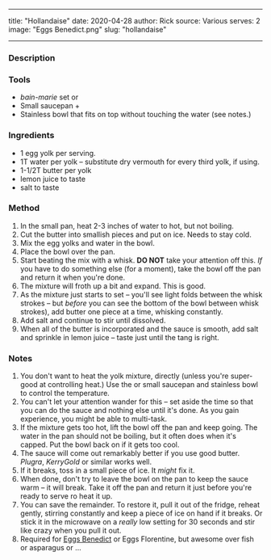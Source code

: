 <!---
 | This is a skeleton for all of the recipe files.  Use this as a
 | basis, just remove the details and fill in your own.
 |
 | Everything between these delimiters is a comment.
 | You can remove them from your actual .md file (will keep the
 | output file smaller.)
 -->
<!---
 | Following is the header, or what is referred to in markdown parlance
 | as 'front-matter'.  The fields in here are required and must be
 | valid.  Use the example data to guide your input.
 |
 | Categories are self-discovered through the directory structure.
 | To create a new category, make a new folder under the 'recipes'
 | folder (lower case, only.)  Then create a '+intro' html file using
 | an existing one as a guide.  Make sure you change the slug.
 -->
---
title: "Hollandaise"
date: 2020-04-28
author: Rick
source: Various
serves: 2
image: "Eggs Benedict.png"
slug: "hollandaise"
<!--- 
 | the _slug_ is the final part of the link, for instance in this link:
 |     
 |    https://<hostname.com>/recipe/sausage-and-peppers
 |
 | the _slug_ is 'sausage-and-peppers'
 -->
---
### Description

<!--- 
 | A description of the recipe goes here.  Keep it short.
 -->

### Tools

<!---
 | Most common tools will likely be mentioned in the _method_ section.
 | If there is something specific or unusual to the recipe, list it
 | here.
 |
 | If a simple listing, use a bullet (unordered) list.  A short
 | paragraph is ok, too, if you need to explain more.
 -->

* _bain-marie_ set
or
* Small saucepan +
* Stainless bowl that fits on top without touching the water (see notes.)

### Ingredients

<!---
 | This is a bullet list of the ingredients.
 | You can preface it with a paragraph, if you want to say
 | something specific about the ingredients.
 |
 | Preface quantities with a simple number or fraction.
 |
 | Measurement unit abbreviations should be consistent and are:
 |
 |  T - tablespoon
 |  t - teaspoon
 |  c - cup
 |  lb | pound
 |  oz | ounce
 -->

* 1 egg yolk per serving.
* 1T water per yolk &ndash; substitute dry vermouth for every third yolk, if using.
* 1-1/2T butter per yolk
* lemon juice to taste
* salt to taste

### Method

<!---
 | Ordered list of steps to create the recipe.
 | Unless you break the list, you can just use '1. ' to
 | specify a list item.
 |
 | Note you can't put a line break in an item - line breaks
 | Define a new item or paragraph.  Turn wrap on in your editor
 | to see the full line.
 |
 | For side steps, you can embed a bullet list.  See the example
 | of how to do that.  To resume the order list of steps, you have
 | specify the next numeric index where you left off.
 -->

1. In the small pan, heat 2-3 inches of water to hot, but not boiling.
1. Cut the butter into smallish pieces and put on ice.  Needs to stay cold.
1. Mix the egg yolks and water in the bowl.
1. Place the bowl over the pan.
1. Start beating the mix with a whisk.  __DO NOT__ take your attention off this.  _If_ you have to do something else (for a moment), take the bowl off the pan and return it when you're done.
1. The mixture will froth up a bit and expand.  This is good.
1. As the mixture just starts to set &ndash; you'll see light folds between the whisk strokes &ndash; but _before_ you can see the bottom of the bowl between whisk strokes), add butter one piece at a time, whisking constantly.
1. Add salt and continue to stir until dissolved.
1. When all of the butter is incorporated and the sauce is smooth, add salt and sprinkle in lemon juice &ndash; taste just until the tang is right.

### Notes
<!---
 | Another ordered list of anything else you want to talk about.
 -->

1. You don't want to heat the yolk mixture, directly (unless you're super-good at controlling heat.) Use the or small saucepan and stainless bowl to control the temperature.
1. You can't let your attention wander for this &ndash; set aside the time so that you can do the sauce and nothing else until it's done.  As you gain experience, you might be able to multi-task.
1. If the mixture gets too hot, lift the bowl off the pan and keep going.  The water in the pan should not be boiling, but it often does when it's capped.  Put the bowl back on if it gets too cool.
1. The sauce will come out remarkably better if you use good butter.  _Plugra_, _KerryGold_ or similar works well.
1. If it breaks, toss in a small piece of ice.  It _might_ fix it.
1. When done, don't try to leave the bowl on the pan to keep the sauce warm &ndash; it will break.  Take it off the pan and return it just before you're ready to serve ro heat it up.
1. You can save the remainder.  To restore it, pull it out of the fridge, reheat gently, stirring constantly and keep a piece of ice on hand if it breaks.  Or stick it in the microwave on a _really_ low setting for 30 seconds and stir like crazy when you pull it out.
1. Required for [Eggs Benedict](/recipes/sauces/eggs-benedict) or Eggs Florentine, but awesome over fish or asparagus or ...
